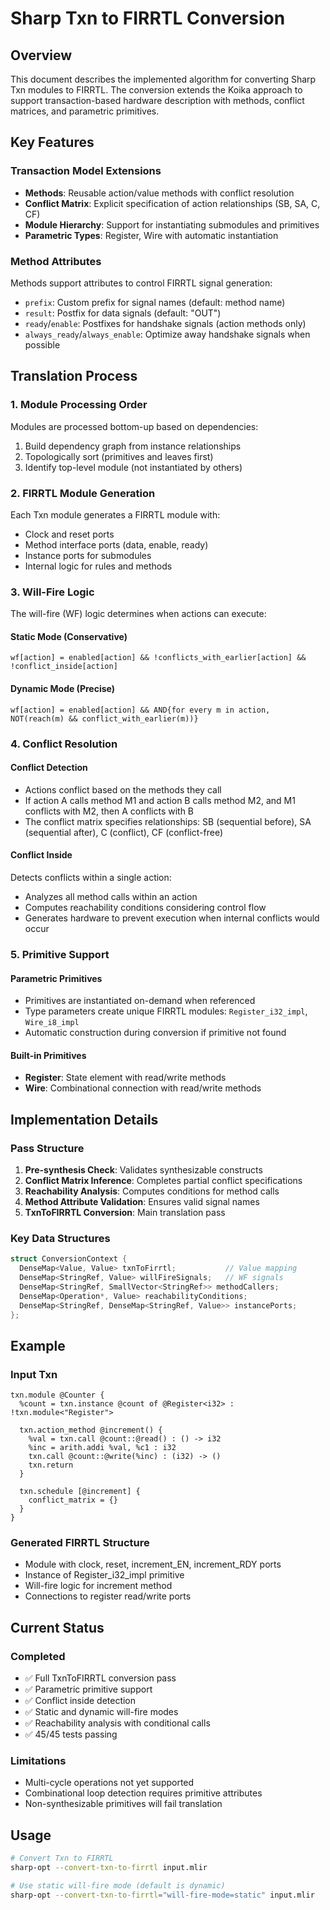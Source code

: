 # Sharp Txn to FIRRTL Conversion

## Overview

This document describes the implemented algorithm for converting Sharp Txn modules to FIRRTL. The conversion extends the Koika approach to support transaction-based hardware description with methods, conflict matrices, and parametric primitives.

## Key Features

### Transaction Model Extensions
- **Methods**: Reusable action/value methods with conflict resolution
- **Conflict Matrix**: Explicit specification of action relationships (SB, SA, C, CF)
- **Module Hierarchy**: Support for instantiating submodules and primitives
- **Parametric Types**: Register<T>, Wire<T> with automatic instantiation

### Method Attributes
Methods support attributes to control FIRRTL signal generation:
- `prefix`: Custom prefix for signal names (default: method name)
- `result`: Postfix for data signals (default: "OUT")
- `ready`/`enable`: Postfixes for handshake signals (action methods only)
- `always_ready`/`always_enable`: Optimize away handshake signals when possible

## Translation Process

### 1. Module Processing Order
Modules are processed bottom-up based on dependencies:
1. Build dependency graph from instance relationships
2. Topologically sort (primitives and leaves first)
3. Identify top-level module (not instantiated by others)

### 2. FIRRTL Module Generation
Each Txn module generates a FIRRTL module with:
- Clock and reset ports
- Method interface ports (data, enable, ready)
- Instance ports for submodules
- Internal logic for rules and methods

### 3. Will-Fire Logic

The will-fire (WF) logic determines when actions can execute:

#### Static Mode (Conservative)
```
wf[action] = enabled[action] && !conflicts_with_earlier[action] && !conflict_inside[action]
```

#### Dynamic Mode (Precise)
```
wf[action] = enabled[action] && AND{for every m in action, NOT(reach(m) && conflict_with_earlier(m))}
```

### 4. Conflict Resolution

#### Conflict Detection
- Actions conflict based on the methods they call
- If action A calls method M1 and action B calls method M2, and M1 conflicts with M2, then A conflicts with B
- The conflict matrix specifies relationships: SB (sequential before), SA (sequential after), C (conflict), CF (conflict-free)

#### Conflict Inside
Detects conflicts within a single action:
- Analyzes all method calls within an action
- Computes reachability conditions considering control flow
- Generates hardware to prevent execution when internal conflicts would occur

### 5. Primitive Support

#### Parametric Primitives
- Primitives are instantiated on-demand when referenced
- Type parameters create unique FIRRTL modules: `Register_i32_impl`, `Wire_i8_impl`
- Automatic construction during conversion if primitive not found

#### Built-in Primitives
- **Register<T>**: State element with read/write methods
- **Wire<T>**: Combinational connection with read/write methods

## Implementation Details

### Pass Structure
1. **Pre-synthesis Check**: Validates synthesizable constructs
2. **Conflict Matrix Inference**: Completes partial conflict specifications
3. **Reachability Analysis**: Computes conditions for method calls
4. **Method Attribute Validation**: Ensures valid signal names
5. **TxnToFIRRTL Conversion**: Main translation pass

### Key Data Structures
```cpp
struct ConversionContext {
  DenseMap<Value, Value> txnToFirrtl;           // Value mapping
  DenseMap<StringRef, Value> willFireSignals;   // WF signals
  DenseMap<StringRef, SmallVector<StringRef>> methodCallers;
  DenseMap<Operation*, Value> reachabilityConditions;
  DenseMap<StringRef, DenseMap<StringRef, Value>> instancePorts;
};
```

## Example

### Input Txn
```mlir
txn.module @Counter {
  %count = txn.instance @count of @Register<i32> : !txn.module<"Register">
  
  txn.action_method @increment() {
    %val = txn.call @count::@read() : () -> i32
    %inc = arith.addi %val, %c1 : i32
    txn.call @count::@write(%inc) : (i32) -> ()
    txn.return
  }
  
  txn.schedule [@increment] {
    conflict_matrix = {}
  }
}
```

### Generated FIRRTL Structure
- Module with clock, reset, increment_EN, increment_RDY ports
- Instance of Register_i32_impl primitive
- Will-fire logic for increment method
- Connections to register read/write ports

## Current Status

### Completed
- ✅ Full TxnToFIRRTL conversion pass
- ✅ Parametric primitive support
- ✅ Conflict inside detection
- ✅ Static and dynamic will-fire modes
- ✅ Reachability analysis with conditional calls
- ✅ 45/45 tests passing

### Limitations
- Multi-cycle operations not yet supported
- Combinational loop detection requires primitive attributes
- Non-synthesizable primitives will fail translation

## Usage

```bash
# Convert Txn to FIRRTL
sharp-opt --convert-txn-to-firrtl input.mlir

# Use static will-fire mode (default is dynamic)
sharp-opt --convert-txn-to-firrtl="will-fire-mode=static" input.mlir
```